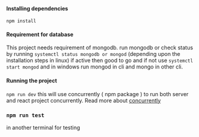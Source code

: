 
#### Installing dependencies
`npm install`

#### Requirement for database

This project needs requirement of mongodb. run mongodb or check status by running `systemctl status mongodb or mongod` (depending upon the installation steps in linux) if active then good to go and if not use `systemctl start mongod` and in windows run mongod in cli and mongo in other cli.


#### Running the project
`npm run dev` this will use concurrently ( npm package ) to run both server and react project concurrently. Read more about [concurrently](https://www.npmjs.com/package/concurrently)

### `npm run test`
in another terminal for testing











